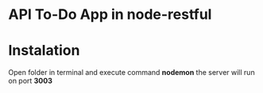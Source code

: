 # API To-Do App in node-restful

# Instalation 
Open folder in terminal and execute command **nodemon**
the server will run on port **3003**

